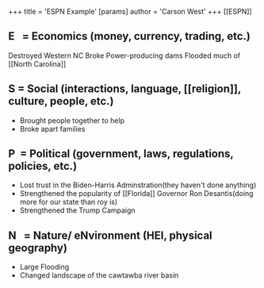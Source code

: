 +++
 title = 'ESPN Example'
[params]
	author = 'Carson West'
+++
 [[ESPN]]
## E   = Economics (money, currency, trading, etc.)

Destroyed Western NC
Broke Power-producing dams
Flooded much of [[North Carolina]]

## S = Social (interactions, language, [[religion]], culture, people, etc.)
- Brought people together to help
- Broke apart families
## P  = Political (government, laws, regulations, policies, etc.)
- Lost trust in the Biden-Harris Adminstration(they haven't done anything)
- Strengthened the popularity of [[Florida]] Governor Ron Desantis(doing more for our state than roy is)
- Strengthened the Trump Campaign

## N   = Nature/ eNvironment (HEI, physical geography)
- Large Flooding
- Changed landscape of the cawtawba river basin